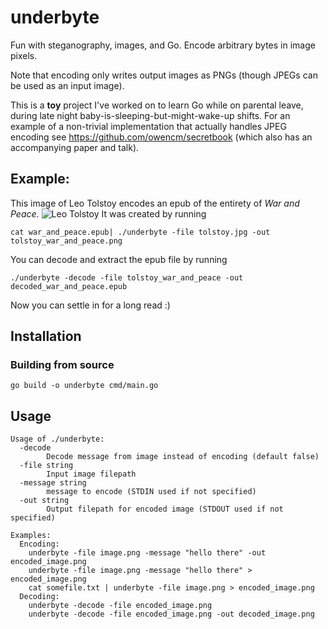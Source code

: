 # underbyte

Fun with steganography, images, and Go. Encode arbitrary bytes in image pixels.

Note that encoding only writes output images as PNGs (though JPEGs can be used as an input image).

This is a **toy** project I've worked on to learn Go while on parental leave, during late night baby-is-sleeping-but-might-wake-up shifts. For an example of a non-trivial implementation that actually handles JPEG encoding see https://github.com/owencm/secretbook (which also has an accompanying paper and talk).

## Example:
This image of Leo Tolstoy encodes an epub of the entirety of _War and Peace_.
![Leo Tolstoy](./assets/tolstoy_war_and_peace.png?raw=true "Leo Tolstoy")
It was created by running
```
cat war_and_peace.epub| ./underbyte -file tolstoy.jpg -out tolstoy_war_and_peace.png
```

You can decode and extract the epub file by running
```
./underbyte -decode -file tolstoy_war_and_peace -out decoded_war_and_peace.epub
```

Now you can settle in for a long read :)


## Installation
### Building from source
```
go build -o underbyte cmd/main.go
```

## Usage
```
Usage of ./underbyte:
  -decode
    	Decode message from image instead of encoding (default false)
  -file string
    	Input image filepath
  -message string
    	message to encode (STDIN used if not specified)
  -out string
    	Output filepath for encoded image (STDOUT used if not specified)

Examples:
  Encoding:
	underbyte -file image.png -message "hello there" -out encoded_image.png
	underbyte -file image.png -message "hello there" > encoded_image.png
	cat somefile.txt | underbyte -file image.png > encoded_image.png
  Decoding:
  	underbyte -decode -file encoded_image.png
	underbyte -decode -file encoded_image.png -out decoded_image.png
```
